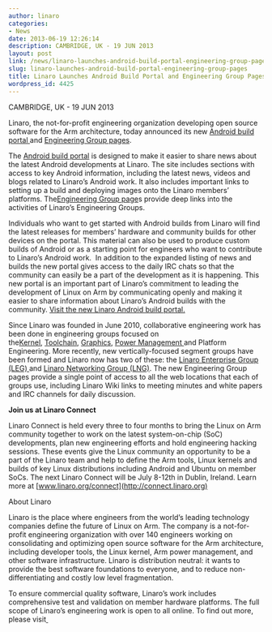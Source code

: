 ```yaml
---
author: linaro
categories:
- News
date: 2013-06-19 12:26:14
description: CAMBRIDGE, UK - 19 JUN 2013
layout: post
link: /news/linaro-launches-android-build-portal-engineering-group-pages/
slug: linaro-launches-android-build-portal-engineering-group-pages
title: Linaro Launches Android Build Portal and Engineering Group Pages
wordpress_id: 4425
---
```


CAMBRIDGE, UK - 19 JUN 2013


Linaro, the not-for-profit engineering organization developing open source software for the Arm architecture, today announced its new [Android build portal ](/engineering/groups/lcg/)and [Engineering Group pages](/engineering/core/).


The [Android build portal](/engineering/groups/lcg/) is designed to make it easier to share news about the latest Android developments at Linaro. The site includes sections with access to key Android information, including the latest news, videos and blogs related to Linaro’s Android work. It also includes important links to setting up a build and deploying images onto the Linaro members’ platforms. The[Engineering Group page](/engineering/core/)s provide deep links into the activities of Linaro’s Engineering Groups.

Individuals who want to get started with Android builds from Linaro will find the latest releases for members’ hardware and community builds for other devices on the portal. This material can also be used to produce custom builds of Android or as a starting point for engineers who want to contribute to Linaro’s Android work.  In addition to the expanded listing of news and builds the new portal gives access to the daily IRC chats so that the community can easily be a part of the development as it is happening. This new portal is an important part of Linaro’s commitment to leading the development of Linux on Arm by communicating openly and making it easier to share information about Linaro’s Android builds with the community. [Visit the new Linaro Android build portal.](/engineering/groups/lcg/)


Since Linaro was founded in June 2010, collaborative engineering work has been done in engineering groups focused on the[Kernel](/engineering/core/kernel/), [Toolchain](/engineering/core/ctt/), [Graphics](/engineering/groups/), [Power Management ](/engineering/core/arm-power-management/)and Platform Engineering. More recently, new vertically-focused segment groups have been formed and Linaro now has two of these: the [Linaro Enterprise Group (LEG) ](/engineering/groups/ldcg/)and [Linaro Networking Group (LNG)](/engineering/groups/). The new Engineering Group pages provide a single point of access to all the web locations that each of groups use, including Linaro Wiki links to meeting minutes and white papers and IRC channels for daily discussion.

**Join us at Linaro Connect**


Linaro Connect is held every three to four months to bring the Linux on Arm community together to work on the latest system-on-chip (SoC) developments, plan new engineering efforts and hold engineering hacking sessions. These events give the Linux community an opportunity to be a part of the Linaro team and help to define the Arm tools, Linux kernels and builds of key Linux distributions including Android and Ubuntu on member SoCs. The next Linaro Connect will be July 8-12th in Dublin, Ireland. Learn more at [www.linaro.org/connect](http://connect.linaro.org)

About Linaro

Linaro is the place where engineers from the world’s leading technology companies define the future of Linux on Arm. The company is a not-for-profit engineering organization with over 140 engineers working on consolidating and optimizing open source software for the Arm architecture, including developer tools, the Linux kernel, Arm power management, and other software infrastructure. Linaro is distribution neutral: it wants to provide the best software foundations to everyone, and to reduce non-differentiating and costly low level fragmentation.

To ensure commercial quality software, Linaro’s work includes comprehensive test and validation on member hardware platforms. The full scope of Linaro’s engineering work is open to all online. To find out more, please visit[ ](/)